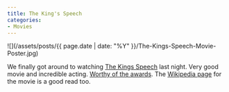 ```yaml
---
title: The King's Speech
categories:
- Movies
---
```


![](/assets/posts/{{ page.date | date: "%Y" }}/The-Kings-Speech-Movie-Poster.jpg)
  



We finally got around to watching [The Kings Speech](http://www.imdb.com/title/tt1504320/) last night. Very good movie and incredible acting. [Worthy of the awards](http://en.wikipedia.org/wiki/The_King's_Speech#Awards_and_nominations).
The [Wikipedia page](http://en.wikipedia.org/wiki/The_King's_Speech) for the movie is a good read too.
